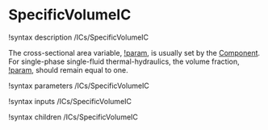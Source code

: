 # SpecificVolumeIC

!syntax description /ICs/SpecificVolumeIC

The cross-sectional area variable, [!param](/ICs/SpecificVolumeIC/A), is usually set by the [Component](syntax/Components/index.md).
For single-phase single-fluid thermal-hydraulics, the volume fraction, [!param](/ICs/SpecificVolumeIC/alpha), should remain
equal to one.

!syntax parameters /ICs/SpecificVolumeIC

!syntax inputs /ICs/SpecificVolumeIC

!syntax children /ICs/SpecificVolumeIC
